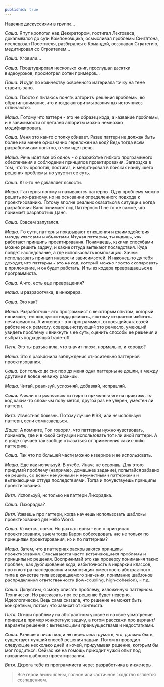 ```yaml
---
published: true
---
```

Навеяно дискуссиями в группе...

*Саша.* Я тут кропотал над Декоратором, постигал Лекговеса, докапывался до сути Компоновщика, осмысливал
проблемы Синглтона, исследовал Посетителя, разбирался с Командой, осознавал Стратегию, медитировал со Строителем...

*Паша.* Уловили...

*Саша.* Проштудировал несколько книг, прослушал десятки видеоуроков, просмотрел сотни примеров...

*Паша.* И судя по количеству освоенного материала точку на теме ставить рано.

*Саша.* Просто я пытаюсь понять алгоритм решения проблемы, но обратил внимание, что иногда алгоритмы различных источников отличаются.

*Маша.* Потому что паттерн - это не образец кода, а название проблемы, и в зависимости от деталей алгоритм можно немножко модифицировать.

*Саша.* Меня это как-то с толку сбивает. Разве паттерн не должен быть более или менее однозначно переложен на код? Ведь тогда всем разработчикам понятно, о чем идет речь.

*Маша.* Речь идет все об одном - о разработке гибкого программного обеспечения и соблюдении принципов проектирования. Загвоздка в том, что ты кропотал, постигал, и медитировал в поисках наилучшего решения проблемы, но упустил ее суть.

*Саша.* Как-то не добавляет ясности.

*Маша.* Паттерны потому и называются паттерны. Одну проблему можно решить по-разному, но на основании определенного подхода к проектированию. Потому вполне реально оказаться в ситуации, когда разработчик Ваня понимает под Паттерном П не то же самое, что понимает разработчик Даня.

*Саша.* Совсем запутался.

*Маша.* По сути, паттерны показывают отношения и взаимодействия между классами и объектами. Изучая паттерны, ты видишь, как работают принципы проектирования. Понимаешь, какими способами можно решить задачу, и какие оттуда вытекают последствия. Куда пойдет наследование, а где использовать композицию. Зачем использовать принцип инверсии зависимостей. И наконец-то до тебя доходит, что паттерны - это не код, который можно просто
скопировать в приложение, и он будет работать. И ты из кодера превращаешься в программиста.

*Саша.* А что, есть еще превращения?

*Маша.* В разработчика, в инжерера. 

*Саша.* Это как?

*Маша.* Разработчик - это программист с некоторым опытом, который понимает, что код нужно поддерживать, поэтому старается избегать нечитаемости. А инженер - это программист, относящийся к своей работе как к ремеслу, совершенствующий это ремесло, умеющий увидеть проблему и вникнуть в ее суть, оценить способы ее решения и выбрать подходящий trade-off.

*Петя.* Это ты разъяснила, что значит плохо, нормально, и хорошо?

*Маша.* Это я разъяснила заблуждения относительно паттернов проектирования.

*Саша.* Вот только до сих пор до меня одни паттерны не дошли, а между другими я вовсе не вижу разницы.

*Маша.* Читай, реализуй, усложняй, добавляй, исправляй.

*Саша.* А если я и распознаю паттерн и применяю его на практике, то код каким-то сложным получается, другой раз не уверен, уместен ли паттерн.

*Витя.* Известная болезнь. Потому лучше KISS, или не используй паттерн, если сомневаешься.

*Даша.* А помните, Пол говорил, что паттерны нужно чувствовать, понимать, где и в какой ситуации использовать тот или иной паттерн. А в ряде случаев так вообще отказаться от применения каких-либо паттернов.

*Саша.* Так что по большей части можно наверное и не использовать.

*Маша.* Еще как используй. В учебе. Иначе не освоишь. Для этого придумай проблему (например, домашнее задание), попытайся забавно ее решить, со всеми ненужными и неуместными паттернами и вытекающими оттуда последствиями. Тогда и почувствуешь принципы проектирования.

*Витя.* Используй, но только не паттерн Лихорадка.

*Саша.* Лихорадка?

*Витя.* Узнаешь про паттерн, когда начнешь использовать шаблоны проектирования для Hello World.

*Саша.* Кажется, понял. Но раз паттерны - все о принципах проектирования, зачем тогда Барри собеседовать нас не только по принципам проектирования, но и по паттернам?

*Маша.* Затем, что в паттернах раскрываются принципы проектирования. Описываются часто встречающиеся проблемы и принципы их решения. Воспринимай это как проверку понимания таких проблем, как дублирование кода, избыточность в иерархии классов, про и контра наследования и композиции, уместность абстрактного типа в качестве типа возвращаемого значения, понимание шаблонов распределения ответственности (low-coupling, high-cohesion), и т.д.

*Саша.* Допустим, я смогу описать проблему, изложенную паттерном. Технически. Но рассказать про ее решение будет неверно. Идеологически. Ведь сама сказала, что решение не может быть конкретным, потому что зависит от контекста.

*Петя.* Опиши проблему на абстрактном уровне и на свое усмотрение приведи в пример конкретную задачу, а потом расскажи про вариант/варианты решения с вытекающими преимуществами и недостатками.

*Саша.* Раньше я писал код и не переставал думать, что, должно быть, существует лучший способ решения задачи. Потом я проводил следующие несколько дней и ночей, придумывая решение, которым бы мог гордиться. Сейчас же на помощь приходит чужой опыт под названием шаблоны проектирования.

*Витя.* Дорога тебе из программиста через разработчика в инженеры.

> Все герои вымышлены, полное или частичное сходство является совпадением.
